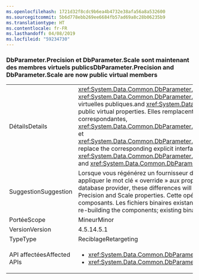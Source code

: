 ```yaml
---
ms.openlocfilehash: 1721d32f8cdc9b6ea4b4732e38afa56a8a532600
ms.sourcegitcommit: 5b6d778ebb269ee6684fb57ad69a8c28b06235b9
ms.translationtype: HT
ms.contentlocale: fr-FR
ms.lasthandoff: 04/08/2019
ms.locfileid: "59234730"
---
```

### <a name="dbparameterprecision-and-dbparameterscale-are-now-public-virtual-members"></a><span data-ttu-id="658c4-101">DbParameter.Precision et DbParameter.Scale sont maintenant des membres virtuels publics</span><span class="sxs-lookup"><span data-stu-id="658c4-101">DbParameter.Precision and DbParameter.Scale are now public virtual members</span></span>

|   |   |
|---|---|
|<span data-ttu-id="658c4-102">Détails</span><span class="sxs-lookup"><span data-stu-id="658c4-102">Details</span></span>|<xref:System.Data.Common.DbParameter.Precision> <span data-ttu-id="658c4-103">et <xref:System.Data.Common.DbParameter.Scale> sont implémentées en tant que propriétés virtuelles publiques.</span><span class="sxs-lookup"><span data-stu-id="658c4-103">and <xref:System.Data.Common.DbParameter.Scale> are implemented as public virtual properties.</span></span> <span data-ttu-id="658c4-104">Elles remplacent les implémentations d'interface explicites correspondantes, <xref:System.Data.Common.DbParameter.System%23Data%23IDbDataParameter%23Precision> et <xref:System.Data.Common.DbParameter.System%23Data%23IDbDataParameter%23Scale>.</span><span class="sxs-lookup"><span data-stu-id="658c4-104">They replace the corresponding explicit interface implementations, <xref:System.Data.Common.DbParameter.System%23Data%23IDbDataParameter%23Precision> and <xref:System.Data.Common.DbParameter.System%23Data%23IDbDataParameter%23Scale>.</span></span>|
|<span data-ttu-id="658c4-105">Suggestion</span><span class="sxs-lookup"><span data-stu-id="658c4-105">Suggestion</span></span>|<span data-ttu-id="658c4-106">Lorsque vous régénérez un fournisseur de base de données ADO.NET, vous devez désormais appliquer le mot clé « override » aux propriétés Precision et Scale.</span><span class="sxs-lookup"><span data-stu-id="658c4-106">When re-building an ADO.NET database provider, these differences will require the 'override' keyword to be applied to the Precision and Scale properties.</span></span> <span data-ttu-id="658c4-107">Cette opération est nécessaire uniquement si vous régénérez les composants. Les fichiers binaires existants continuent de fonctionner.</span><span class="sxs-lookup"><span data-stu-id="658c4-107">This is only needed when re-building the components; existing binaries will continue to work.</span></span>|
|<span data-ttu-id="658c4-108">Portée</span><span class="sxs-lookup"><span data-stu-id="658c4-108">Scope</span></span>|<span data-ttu-id="658c4-109">Mineur</span><span class="sxs-lookup"><span data-stu-id="658c4-109">Minor</span></span>|
|<span data-ttu-id="658c4-110">Version</span><span class="sxs-lookup"><span data-stu-id="658c4-110">Version</span></span>|<span data-ttu-id="658c4-111">4.5.1</span><span class="sxs-lookup"><span data-stu-id="658c4-111">4.5.1</span></span>|
|<span data-ttu-id="658c4-112">Type</span><span class="sxs-lookup"><span data-stu-id="658c4-112">Type</span></span>|<span data-ttu-id="658c4-113">Reciblage</span><span class="sxs-lookup"><span data-stu-id="658c4-113">Retargeting</span></span>|
|<span data-ttu-id="658c4-114">API affectées</span><span class="sxs-lookup"><span data-stu-id="658c4-114">Affected APIs</span></span>|<ul><li><xref:System.Data.Common.DbParameter.Precision?displayProperty=nameWithType></li><li><xref:System.Data.Common.DbParameter.Scale?displayProperty=nameWithType></li></ul>|
